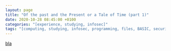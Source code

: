 ```yaml
---
layout: page
title: "Of the past and the Present or a Tale of Time (part 1)"
date: 2020-10-28 08:45:00 +0100
categories: "[experience, studying, infosec]"
tags: "[computing, studying, infosec, programming, files, BASIC, security, C, xss]"
---
```


[bla](file:///data/)
